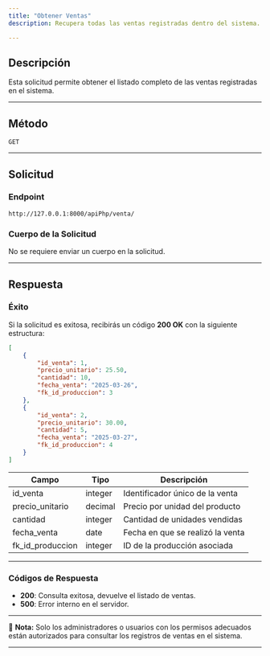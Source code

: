 ```yaml
---
title: "Obtener Ventas"
description: Recupera todas las ventas registradas dentro del sistema.

---
```


## **Descripción**
Esta solicitud permite obtener el listado completo de las ventas registradas en el sistema.

---

## **Método**
```http
GET
```

---

## **Solicitud**

### **Endpoint**
```http
http://127.0.0.1:8000/apiPhp/venta/
```

### **Cuerpo de la Solicitud**
No se requiere enviar un cuerpo en la solicitud.

---

## **Respuesta**

### **Éxito**
Si la solicitud es exitosa, recibirás un código **200 OK** con la siguiente estructura:

```json
[
    {
        "id_venta": 1,
        "precio_unitario": 25.50,
        "cantidad": 10,
        "fecha_venta": "2025-03-26",
        "fk_id_produccion": 3
    },
    {
        "id_venta": 2,
        "precio_unitario": 30.00,
        "cantidad": 5,
        "fecha_venta": "2025-03-27",
        "fk_id_produccion": 4
    }
]
```

| Campo             | Tipo       | Descripción                          |
|--------------------|------------|--------------------------------------|
| id_venta           | integer    | Identificador único de la venta      |
| precio_unitario    | decimal    | Precio por unidad del producto       |
| cantidad           | integer    | Cantidad de unidades vendidas        |
| fecha_venta        | date       | Fecha en que se realizó la venta     |
| fk_id_produccion   | integer    | ID de la producción asociada         |

---

### **Códigos de Respuesta**
- **200**: Consulta exitosa, devuelve el listado de ventas.
- **500**: Error interno en el servidor.

---

📝 **Nota:** Solo los administradores o usuarios con los permisos adecuados están autorizados para consultar los registros de ventas en el sistema.

---

